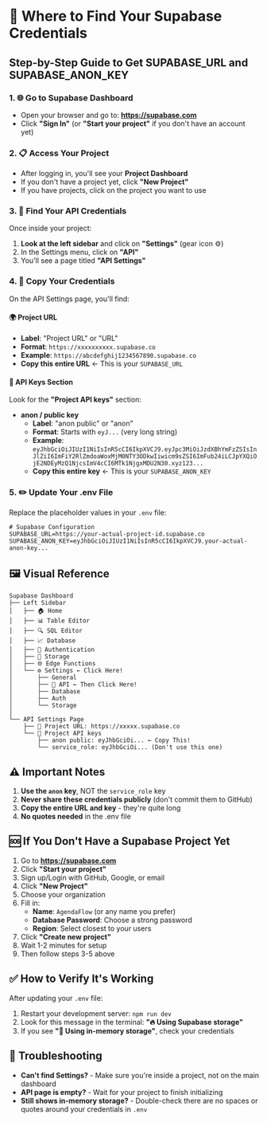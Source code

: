 # 🔑 Where to Find Your Supabase Credentials

## Step-by-Step Guide to Get SUPABASE_URL and SUPABASE_ANON_KEY

### 1. 🌐 Go to Supabase Dashboard
- Open your browser and go to: **https://supabase.com**
- Click **"Sign In"** (or **"Start your project"** if you don't have an account yet)

### 2. 📋 Access Your Project
- After logging in, you'll see your **Project Dashboard**
- If you don't have a project yet, click **"New Project"**
- If you have projects, click on the project you want to use

### 3. 🔧 Find Your API Credentials
Once inside your project:

1. **Look at the left sidebar** and click on **"Settings"** (gear icon ⚙️)
2. In the Settings menu, click on **"API"**
3. You'll see a page titled **"API Settings"**

### 4. 📝 Copy Your Credentials

On the API Settings page, you'll find:

#### 🌍 Project URL
- **Label**: "Project URL" or "URL"
- **Format**: `https://xxxxxxxxxx.supabase.co`
- **Example**: `https://abcdefghij1234567890.supabase.co`
- **Copy this entire URL** ← This is your `SUPABASE_URL`

#### 🔐 API Keys Section
Look for the **"Project API keys"** section:

- **anon / public key**
  - **Label**: "anon public" or "anon"
  - **Format**: Starts with `eyJ...` (very long string)
  - **Example**: `eyJhbGciOiJIUzI1NiIsInR5cCI6IkpXVCJ9.eyJpc3MiOiJzdXBhYmFzZSIsInJlZiI6ImFiY2RlZmdoaWoxMjM0NTY3ODkwIiwicm9sZSI6ImFub24iLCJpYXQiOjE2NDEyMzQ1NjcsImV4cCI6MTk1NjgxMDU2N30.xyz123...`
  - **Copy this entire key** ← This is your `SUPABASE_ANON_KEY`

### 5. ✏️ Update Your .env File

Replace the placeholder values in your `.env` file:

```env
# Supabase Configuration
SUPABASE_URL=https://your-actual-project-id.supabase.co
SUPABASE_ANON_KEY=eyJhbGciOiJIUzI1NiIsInR5cCI6IkpXVCJ9.your-actual-anon-key...
```

## 🖼️ Visual Reference

```
Supabase Dashboard
├── Left Sidebar
│   ├── 🏠 Home
│   ├── 📊 Table Editor
│   ├── 🔍 SQL Editor
│   ├── 📈 Database
│   ├── 🔑 Authentication
│   ├── 📁 Storage
│   ├── 🌐 Edge Functions
│   └── ⚙️ Settings ← Click Here!
│       ├── General
│       ├── 🔌 API ← Then Click Here!
│       ├── Database
│       ├── Auth
│       └── Storage
│
└── API Settings Page
    ├── 📍 Project URL: https://xxxxx.supabase.co
    └── 🔑 Project API keys
        ├── anon public: eyJhbGciOi... ← Copy This!
        └── service_role: eyJhbGciOi... (Don't use this one)
```

## ⚠️ Important Notes

1. **Use the `anon` key**, NOT the `service_role` key
2. **Never share these credentials publicly** (don't commit them to GitHub)
3. **Copy the entire URL and key** - they're quite long
4. **No quotes needed** in the .env file

## 🆘 If You Don't Have a Supabase Project Yet

1. Go to **https://supabase.com**
2. Click **"Start your project"**
3. Sign up/Login with GitHub, Google, or email
4. Click **"New Project"**
5. Choose your organization
6. Fill in:
   - **Name**: `AgendaFlow` (or any name you prefer)
   - **Database Password**: Choose a strong password
   - **Region**: Select closest to your users
7. Click **"Create new project"**
8. Wait 1-2 minutes for setup
9. Then follow steps 3-5 above

## ✅ How to Verify It's Working

After updating your `.env` file:
1. Restart your development server: `npm run dev`
2. Look for this message in the terminal: **"🔥 Using Supabase storage"**
3. If you see **"💾 Using in-memory storage"**, check your credentials

## 🔧 Troubleshooting

- **Can't find Settings?** - Make sure you're inside a project, not on the main dashboard
- **API page is empty?** - Wait for your project to finish initializing
- **Still shows in-memory storage?** - Double-check there are no spaces or quotes around your credentials in `.env`
